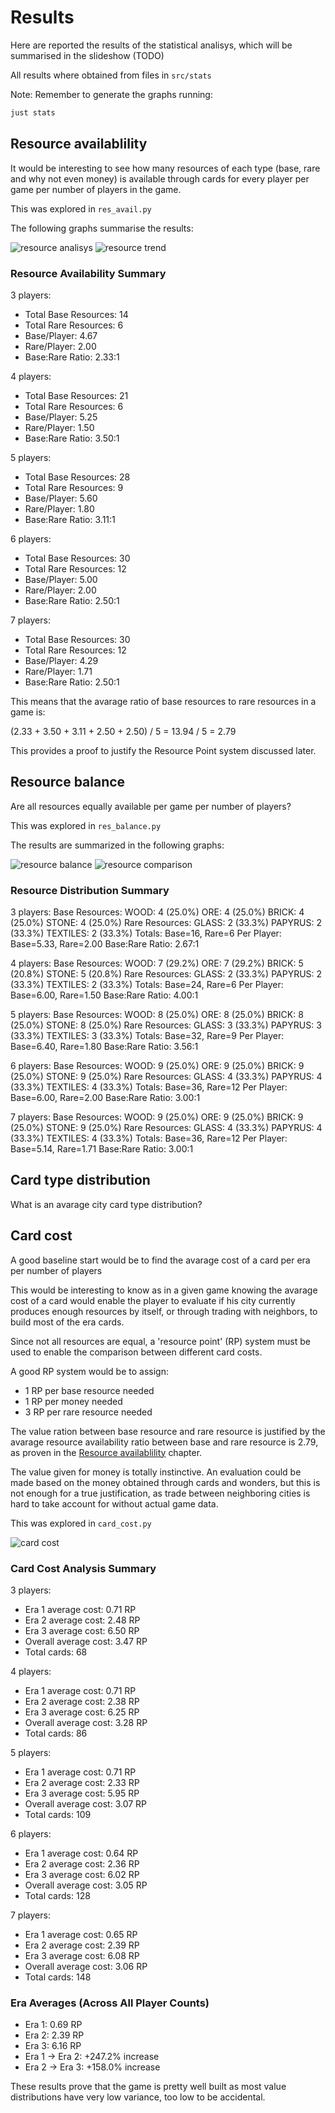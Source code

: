 # Results

Here are reported the results of the statistical analisys, which will be summarised in the slideshow (TODO)

All results where obtained from files in `src/stats`

Note: Remember to generate the graphs running:

```sh
just stats
```

## Resource availablility

It would be interesting to see how many resources of each type (base, rare and why not even money) is available through cards for every player per game per number of players in the game.

This was explored in `res_avail.py`

The following graphs summarise the results:

![resource analisys](./../src/stats/assets/res_avail/resource_analysis_comprehensive.png)
![resource trend](./../src/stats/assets/res_avail/resource_trend_analysis.png)

### Resource Availability Summary

3 players:

- Total Base Resources: 14
- Total Rare Resources: 6
- Base/Player: 4.67
- Rare/Player: 2.00
- Base:Rare Ratio: 2.33:1

4 players:

- Total Base Resources: 21
- Total Rare Resources: 6
- Base/Player: 5.25
- Rare/Player: 1.50
- Base:Rare Ratio: 3.50:1

5 players:

- Total Base Resources: 28
- Total Rare Resources: 9
- Base/Player: 5.60
- Rare/Player: 1.80
- Base:Rare Ratio: 3.11:1

6 players:

- Total Base Resources: 30
- Total Rare Resources: 12
- Base/Player: 5.00
- Rare/Player: 2.00
- Base:Rare Ratio: 2.50:1

7 players:

- Total Base Resources: 30
- Total Rare Resources: 12
- Base/Player: 4.29
- Rare/Player: 1.71
- Base:Rare Ratio: 2.50:1


This means that the avarage ratio of base resources to rare resources in a game is:

(2.33 + 3.50 + 3.11 + 2.50 + 2.50) / 5 = 13.94 / 5 = 2.79

This provides a proof to justify the Resource Point system discussed later.

## Resource balance

Are all resources equally available per game per number of players?

This was explored in `res_balance.py`

The results are summarized in the following graphs:

![resource balance](./../src/stats/assets/res_balance/comprehensive_resource_grouped.png)
![resource comparison](./../src/stats/assets/res_balance/resource_comparison.png)

### Resource Distribution Summary

3 players:
  Base Resources:
    WOOD: 4 (25.0%)
    ORE: 4 (25.0%)
    BRICK: 4 (25.0%)
    STONE: 4 (25.0%)
  Rare Resources:
    GLASS: 2 (33.3%)
    PAPYRUS: 2 (33.3%)
    TEXTILES: 2 (33.3%)
  Totals: Base=16, Rare=6
  Per Player: Base=5.33, Rare=2.00
  Base:Rare Ratio: 2.67:1

4 players:
  Base Resources:
    WOOD: 7 (29.2%)
    ORE: 7 (29.2%)
    BRICK: 5 (20.8%)
    STONE: 5 (20.8%)
  Rare Resources:
    GLASS: 2 (33.3%)
    PAPYRUS: 2 (33.3%)
    TEXTILES: 2 (33.3%)
  Totals: Base=24, Rare=6
  Per Player: Base=6.00, Rare=1.50
  Base:Rare Ratio: 4.00:1

5 players:
  Base Resources:
    WOOD: 8 (25.0%)
    ORE: 8 (25.0%)
    BRICK: 8 (25.0%)
    STONE: 8 (25.0%)
  Rare Resources:
    GLASS: 3 (33.3%)
    PAPYRUS: 3 (33.3%)
    TEXTILES: 3 (33.3%)
  Totals: Base=32, Rare=9
  Per Player: Base=6.40, Rare=1.80
  Base:Rare Ratio: 3.56:1

6 players:
  Base Resources:
    WOOD: 9 (25.0%)
    ORE: 9 (25.0%)
    BRICK: 9 (25.0%)
    STONE: 9 (25.0%)
  Rare Resources:
    GLASS: 4 (33.3%)
    PAPYRUS: 4 (33.3%)
    TEXTILES: 4 (33.3%)
  Totals: Base=36, Rare=12
  Per Player: Base=6.00, Rare=2.00
  Base:Rare Ratio: 3.00:1

7 players:
  Base Resources:
    WOOD: 9 (25.0%)
    ORE: 9 (25.0%)
    BRICK: 9 (25.0%)
    STONE: 9 (25.0%)
  Rare Resources:
    GLASS: 4 (33.3%)
    PAPYRUS: 4 (33.3%)
    TEXTILES: 4 (33.3%)
  Totals: Base=36, Rare=12
  Per Player: Base=5.14, Rare=1.71
  Base:Rare Ratio: 3.00:1

## Card type distribution

What is an avarage city card type distribution?

## Card cost

A good baseline start would be to find the avarage cost of a card per era per number of players

This would be interesting to know as in a given game knowing the avarage cost of a card would enable the player to evaluate if his city currently produces enough resources by itself, or through trading with neighbors, to build most of the era cards.

Since not all resources are equal, a 'resource point' (RP) system must be used to enable the comparison between different card costs.

A good RP system would be to assign:

- 1 RP per base resource needed
- 1 RP per money needed
- 3 RP per rare resource needed

The value ration between base resource and rare resource is justified by the avarage resource availability ratio between base and rare resource is 2.79, as proven in the [Resource availablility](#resource-availability) chapter.

The value given for money is totally instinctive. An evaluation could be made based on the money obtained through cards and wonders, but this is not enough for a true justification, as trade between neighboring cities is hard to take account for without actual game data.

This was explored in `card_cost.py`

![card cost](./../src/stats/assets/card_cost/comprehensive_cost_analysis.png)

### Card Cost Analysis Summary

3 players:

- Era 1 average cost: 0.71 RP
- Era 2 average cost: 2.48 RP
- Era 3 average cost: 6.50 RP
- Overall average cost: 3.47 RP
- Total cards: 68

4 players:

- Era 1 average cost: 0.71 RP
- Era 2 average cost: 2.38 RP
- Era 3 average cost: 6.25 RP
- Overall average cost: 3.28 RP
- Total cards: 86

5 players:

- Era 1 average cost: 0.71 RP
- Era 2 average cost: 2.33 RP
- Era 3 average cost: 5.95 RP
- Overall average cost: 3.07 RP
- Total cards: 109

6 players:

- Era 1 average cost: 0.64 RP
- Era 2 average cost: 2.36 RP
- Era 3 average cost: 6.02 RP
- Overall average cost: 3.05 RP
- Total cards: 128

7 players:

- Era 1 average cost: 0.65 RP
- Era 2 average cost: 2.39 RP
- Era 3 average cost: 6.08 RP
- Overall average cost: 3.06 RP
- Total cards: 148

### Era Averages (Across All Player Counts)

- Era 1: 0.69 RP
- Era 2: 2.39 RP
- Era 3: 6.16 RP
- Era 1 → Era 2: +247.2% increase
- Era 2 → Era 3: +158.0% increase

These results prove that the game is pretty well built as most value distributions have very low variance, too low to be accidental.
